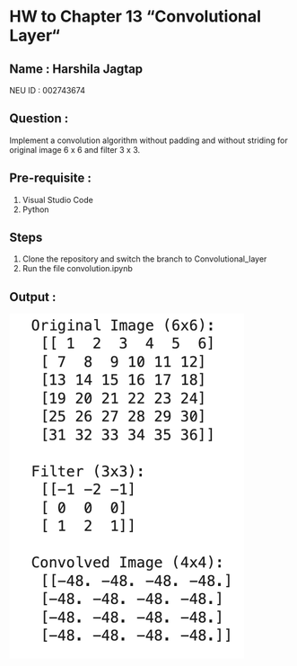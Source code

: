 # HW to Chapter 13 “Convolutional Layer“

## Name : Harshila Jagtap 

NEU ID : 002743674 

## Question :

Implement a convolution algorithm without padding and without striding for original image 6 x 6 and filter 3 x 3.

## Pre-requisite :

1. Visual Studio Code
2. Python

## Steps

1. Clone the repository and switch the branch to Convolutional_layer
2. Run the file convolution.ipynb

## Output :

![Output](https://github.com/harshilaNEU/Neural_Networks/blob/Convolutional_layer/Reference_Images/output.png)




